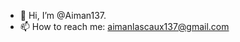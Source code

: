- 👋 Hi, I’m @Aiman137.
- 📫 How to reach me: aimanlascaux137@gmail.com

<!---
Aiman137/Aiman137 is a ✨ special ✨ repository because its `README.md` (this file) appears on your GitHub profile.
You can click the Preview link to take a look at your changes.
--->
